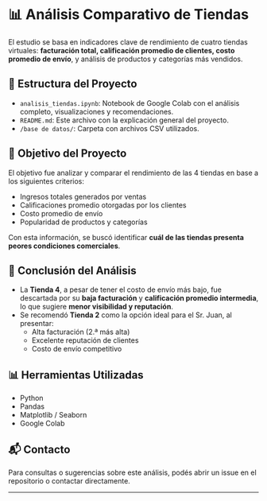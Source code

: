 # 📊 Análisis Comparativo de Tiendas

El estudio se basa en indicadores clave de rendimiento de cuatro tiendas virtuales: **facturación total, calificación promedio de clientes, costo promedio de envío**, y análisis de productos y categorías más vendidos.

## 📁 Estructura del Proyecto

- `analisis_tiendas.ipynb`: Notebook de Google Colab con el análisis completo, visualizaciones y recomendaciones.
- `README.md`: Este archivo con la explicación general del proyecto.
- `/base de datos/`: Carpeta con archivos CSV utilizados.

## 📌 Objetivo del Proyecto

El objetivo fue analizar y comparar el rendimiento de las 4 tiendas en base a los siguientes criterios:

- Ingresos totales generados por ventas
- Calificaciones promedio otorgadas por los clientes
- Costo promedio de envío
- Popularidad de productos y categorías

Con esta información, se buscó identificar **cuál de las tiendas presenta peores condiciones comerciales**.

## 🧾 Conclusión del Análisis

- La **Tienda 4**, a pesar de tener el costo de envío más bajo, fue descartada por su **baja facturación** y **calificación promedio intermedia**, lo que sugiere **menor visibilidad y reputación**.
- Se recomendó **Tienda 2** como la opción ideal para el Sr. Juan, al presentar:
  - Alta facturación (2.ª más alta)
  - Excelente reputación de clientes
  - Costo de envío competitivo

## 📊 Herramientas Utilizadas

- Python  
- Pandas  
- Matplotlib / Seaborn  
- Google Colab  

## 📬 Contacto

Para consultas o sugerencias sobre este análisis, podés abrir un issue en el repositorio o contactar directamente.

---
